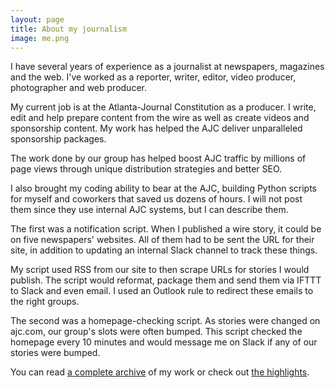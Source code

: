 ```yaml
---
layout: page
title: About my journalism
image: me.png
---
```


I have several years of experience as a journalist at newspapers, magazines and the web. I've worked as a reporter, writer, editor, video producer, photographer and web producer.

My current job is at the Atlanta-Journal Constitution as a producer. I write, edit and help prepare content from the wire as well as create videos and sponsorship content. My work has helped the AJC deliver unparalleled sponsorship packages. 

The work done by our group has helped boost AJC traffic by millions of page views through unique distribution strategies and better SEO. 

I also brought my coding ability to bear at the AJC, building Python scripts for myself and coworkers that saved us dozens of hours. I will not post them since they use internal AJC systems, but I can describe them. 

The first was a notification script. When I published a wire story, it could be on five newspapers' websites. All of them had to be sent the URL for their site, in addition to updating an internal Slack channel to track these things. 

My script used RSS from our site to then scrape URLs for stories I would publish. The script would reformat, package them and send them via IFTTT to Slack and even email. I used an Outlook rule to redirect these emails to the right groups. 

The second was a homepage-checking script. As stories were changed on ajc.com, our group's slots were often bumped. This script checked the homepage every 10 minutes and would message me on Slack if any of our stories were bumped. 

You can read [a complete archive](blog/index.html) of my work or check out [the highlights](highlights.html).